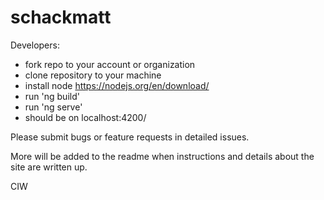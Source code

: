 # schackmatt

Developers:
 - fork repo to your account or organization
 - clone repository to your machine
 - install node https://nodejs.org/en/download/
 - run 'ng build'
 - run 'ng serve'
 - should be on localhost:4200/

Please submit bugs or feature requests in detailed issues.

More will be added to the readme when instructions and details about the site are written up.

CIW
